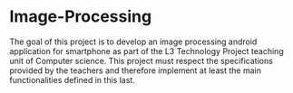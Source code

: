 # Image-Processing
The goal of this project is to develop an image processing android application
for smartphone as part of the L3 Technology Project teaching unit of
Computer science. This project must respect the specifications provided by the 
teachers and therefore implement at least the main functionalities defined
in this last. 
